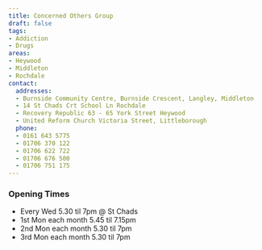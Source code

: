 ```yaml
---
title: Concerned Others Group
draft: false
tags:
- Addiction
- Drugs
areas:
- Heywood
- Middleton
- Rochdale
contact:
  addresses:
  - Burnside Community Centre, Burnside Crescent, Langley, Middleton
  - 14 St Chads Crt School Ln Rochdale
  - Recovery Republic 63 - 65 York Street Heywood
  - United Reform Church Victoria Street, Littleborough
  phone:
  - 0161 643 5775
  - 01706 370 122
  - 01706 622 722
  - 01706 676 500
  - 01706 751 175
---
```


### Opening Times
* Every Wed 5.30 til 7pm @ St Chads
* 1st Mon  each month 5.45 til 7.15pm
* 2nd Mon each month 5.30 til 7pm
* 3rd Mon each month 5.30 til 7pm

